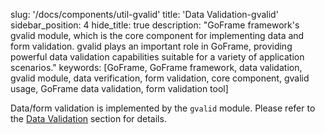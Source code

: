 slug: '/docs/components/util-gvalid'
title: 'Data Validation-gvalid'
sidebar_position: 4
hide_title: true
description: "GoFrame framework's gvalid module, which is the core component for implementing data and form validation. gvalid plays an important role in GoFrame, providing powerful data validation capabilities suitable for a variety of application scenarios."
keywords: [GoFrame, GoFrame framework, data validation, gvalid module, data verification, form validation, core component, gvalid usage, GoFrame data validation, form validation tool]

Data/form validation is implemented by the `gvalid` module. Please refer to the [Data Validation](../../核心组件/数据校验/数据校验.md) section for details.